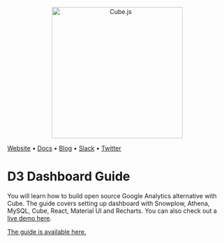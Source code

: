 <p align="center"><a href="https://cube.dev"><img src="https://i.imgur.com/zYHXm4o.png" alt="Cube.js" width="300px"></a></p>

[Website](https://cube.dev) • [Docs](https://cube.dev/docs) • [Blog](https://cube.dev/blog) • [Slack](https://slack.cube.dev) • [Twitter](https://twitter.com/thecubejs)

# D3 Dashboard Guide
You will learn how to build open source Google Analytics alternative with Cube. The guide covers setting up dashboard with Snowplow, Athena, MySQL, Cube, React, Material UI and Recharts.
You can also check out a [live demo here](https://web-analytics-demo.cube.dev/#/).

[The guide is available here.](https://web-analytics.cube.dev/)
